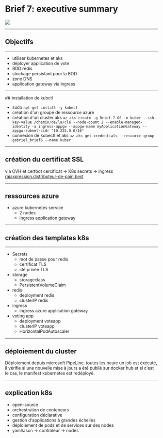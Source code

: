 
# Brief 7: executive summary

![](https://i.imgur.com/9rFM7io.png)

---

## Objectifs

----

- utiliser kubernetes et aks
- déployer application de vote
- BDD redis
- stockage persistant pour la BDD
- zone DNS
- application gateway via ingress

----

<section data-visibility="hidden">
## installation de kubctl

- sudo `apt-get install -y kubect`
- création d'un groupe de ressource azure
- création d'un cluster aks `az aks create -g Brief-7-GS -n kuber --ssh-key-value /chemin/de/la/clé --node-count 2 --enable-managed-identity -a ingress-appgw --appgw-name myApplicationGateway --appgw-subnet-cidr "10.225.0.0/16"`
- connexion de kubectl et aks `az aks get-credentials --resource-group gabriel_brief6 --name kuber`
</section>

---


## création du certificat SSL

via OVH et certbot
cercificat -> K8s secrets -> ingress
[rajaxpression.distributeur-de-pain.best](https://rajaxpression.distributeur-de-pain.best/)

---

## ressources azure
- azure kubernetes service
    - 2 nodes
    - ingress application gateway

---

## création des templates k8s

----

- Secrets
    - mot de passe pour redis
    - certificat TLS
    - clé privée TLS
- storage
    - storageclass
    - PersistentVolumeClaim
- redis
    - deployment redis
    - clusterIP redis
- ingress
    - ingress azure application gateway
- voting app
    - deployment voteapp
    - clusterIP voteapp
    - HorizontalPodAutoscaler

---

## déploiement du cluster

Déploiement depuis microsoft PipeLine. toutes les heure un job est éxécuté, il vérifie si une nouvelle mise à jours a été publié sur docker hub et si c'est le cas, le manifest kubernetes est redéployé.

---

## explication k8s

- open-source
- orchestration de conteneurs
- configuration déclarative
- gestion d'applications à grandes échelles
- déploiement de pods et de services sur des nodes
- yaml/Json -> contrôleur -> nodes
